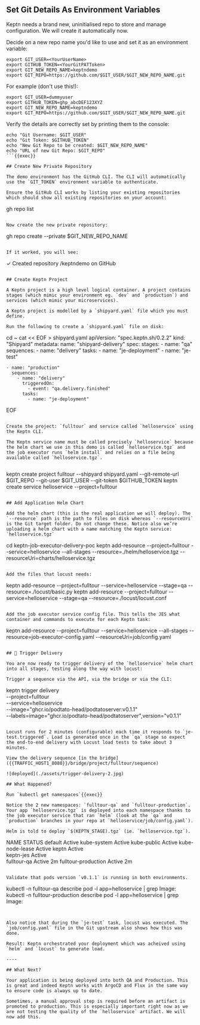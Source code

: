 ## Set Git Details As Environment Variables

Keptn needs a brand new, uninitialised repo to store and manage configuration. We will create it automatically now.

Decide on a new repo name you'd like to use and set it as an environment variable:

```
export GIT_USER=<YourUserName>
export GITHUB_TOKEN=<YourGitPATToken>
export GIT_NEW_REPO_NAME=keptndemo
export GIT_REPO=https://github.com/$GIT_USER/$GIT_NEW_REPO_NAME.git
```

For example (don't use this!):

```
export GIT_USER=dummyuser
export GITHUB_TOKEN=ghp_abcDEF123XYZ
export GIT_NEW_REPO_NAME=keptndemo
export GIT_REPO=https://github.com/$GIT_USER/$GIT_NEW_REPO_NAME.git
```

Verify the details are correctly set by printing them to the console:

```
echo "Git Username: $GIT_USER"
echo "Git Token: $GITHUB_TOKEN"
echo "New Git Repo to be created: $GIT_NEW_REPO_NAME"
echo "URL of new Git Repo: $GIT_REPO"
```{{exec}}

## Create New Private Repository

The demo environment has the GitHub CLI. The CLI will automatically use the `GIT_TOKEN` environment variable to authenticate.

Ensure the GitHub CLI works by listing your existing repositories which should show all existing repositories on your account:

```
gh repo list
```{{exec}}

Now create the new private repository:

```
gh repo create --private $GIT_NEW_REPO_NAME
```

If it worked, you will see:

```
✓ Created repository <YourUserName>/keptndemo on GitHub
```

## Create Keptn Project

A Keptn project is a high level logical container. A project contains stages (which mimic your environment eg. `dev` and `production`) and services (which mimic your microservices).

A Keptn project is modelled by a `shipyard.yaml` file which you must define.

Run the following to create a `shipyard.yaml` file on disk:

```
cd ~
cat << EOF > shipyard.yaml
apiVersion: "spec.keptn.sh/0.2.2"
kind: "Shipyard"
metadata:
  name: "shipyard-delivery"
spec:
  stages:
    - name: "qa"
      sequences:
        - name: "delivery"
          tasks:
            - name: "je-deployment"
            - name: "je-test"

    - name: "production"
      sequences:
        - name: "delivery"
          triggeredOn:
            - event: "qa.delivery.finished"
          tasks:
            - name: "je-deployment"
EOF
```{{exec}}

Create the project: `fulltour` and service called `helloservice` using the Keptn CLI.

The Keptn service name must be called precisely `helloservice` because the helm chart we use in this demo is called `helloservice.tgz` and the job executor runs `helm install` and relies on a file being available called `helloservice.tgz`.


```
keptn create project fulltour --shipyard shipyard.yaml --git-remote-url $GIT_REPO --git-user $GIT_USER --git-token $GITHUB_TOKEN
keptn create service helloservice --project=fulltour
```{{exec}}

## Add Application Helm Chart

Add the helm chart (this is the real application we will deploy). The `--resource` path is the path to files on disk whereas `--resourceUri` is the Git target folder. Do not change these. Notice also we’re uploading a helm chart with a name matching the Keptn service: `helloservice.tgz`

```
cd keptn-job-executor-delivery-poc
keptn add-resource --project=fulltour --service=helloservice --all-stages --resource=./helm/helloservice.tgz --resourceUri=charts/helloservice.tgz
```{{exec}}

Add the files that locust needs:

```
keptn add-resource --project=fulltour --service=helloservice --stage=qa --resource=./locust/basic.py
keptn add-resource --project=fulltour --service=helloservice --stage=qa --resource=./locust/locust.conf
```{{exec}}

Add the job executor service config file. This tells the JES what container and commands to execute for each Keptn task:

```
keptn add-resource --project=fulltour --service=helloservice --all-stages --resource=job-executor-config.yaml --resourceUri=job/config.yaml
```{{exec}}

## 🎉 Trigger Delivery

You are now ready to trigger delivery of the `helloservice` helm chart into all stages, testing along the way with locust:

Trigger a sequence via the API, via the bridge or via the CLI:

```
keptn trigger delivery \
--project=fulltour \
--service=helloservice \
--image="ghcr.io/podtato-head/podtatoserver:v0.1.1" \
--labels=image="ghcr.io/podtato-head/podtatoserver",version="v0.1.1"
```{{exec}}

Locust runs for 2 minutes (configurable) each time it responds to `je-test.triggered`. Load is generated once in the `qa` stage so expect the end-to-end delivery with Locust load tests to take about 3 minutes.

View the delivery sequence [in the bridge]({{TRAFFIC_HOST1_8080}}/bridge/project/fulltour/sequence)

![deployed](./assets/trigger-delivery-2.jpg)

## What Happened?

Run `kubectl get namespaces`{{exec}}

Notice the 2 new namespaces: `fulltour-qa` and `fulltour-production`. Your app `helloservice.tgz` is deployed into each namespace thanks to the job executor service that ran `helm` (look at the `qa` and `production` branches in your repo at `helloservice/job/config.yaml`).

Helm is told to deploy `$(KEPTN_STAGE).tgz` (ie. `helloservice.tgz`).

```
NAME                  STATUS
default               Active
kube-system           Active
kube-public           Active
kube-node-lease       Active 
keptn                 Active  
keptn-jes             Active   
fulltour-qa           Active   2m
fulltour-production   Active   2m
```

Validate that pods version `v0.1.1` is running in both environments.

```
kubectl -n fulltour-qa describe pod -l app=helloservice | grep Image:
kubectl -n fulltour-production describe pod -l app=helloservice | grep Image:
```{{exec}}


Also notice that during the `je-test` task, locust was executed. The `job/config.yaml` file in the Git upstream also shows how this was done.

Result: Keptn orchestrated your deployment which was acheived using `helm` and `locust` to generate load.

----

## What Next?

Your application is being deployed into both QA and Production. This is great and indeed Keptn works with ArgoCD and Flux in the same way to ensure code is always up to date.

Sometimes, a manual approval step is required before an artifact is promoted to production. This is especially important right now as we are not testing the quality of the `helloservice` artifact. We will now add this.
